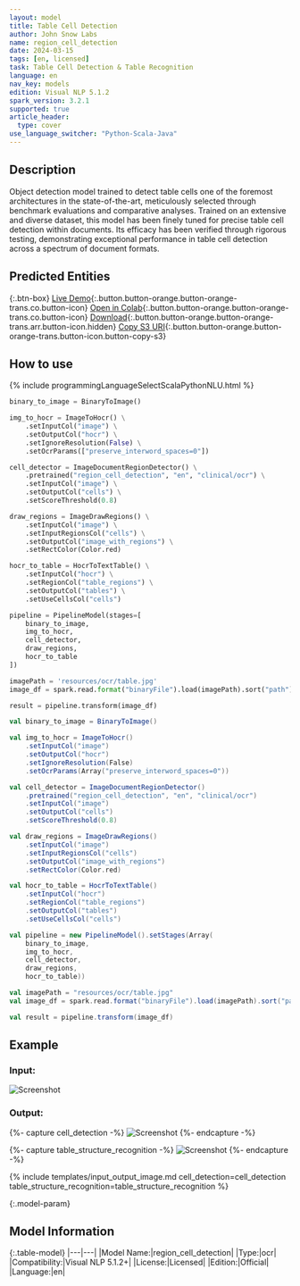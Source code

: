 ```yaml
---
layout: model
title: Table Cell Detection
author: John Snow Labs
name: region_cell_detection
date: 2024-03-15
tags: [en, licensed]
task: Table Cell Detection & Table Recognition
language: en
nav_key: models
edition: Visual NLP 5.1.2
spark_version: 3.2.1
supported: true
article_header:
  type: cover
use_language_switcher: "Python-Scala-Java"
---
```


## Description

Object detection model trained to detect table cells one of the foremost architectures in the state-of-the-art, meticulously selected through benchmark evaluations and comparative analyses. Trained on an extensive and diverse dataset, this model has been finely tuned for precise table cell detection within documents. Its efficacy has been verified through rigorous testing, demonstrating exceptional performance in table cell detection across a spectrum of document formats.

## Predicted Entities

{:.btn-box}
[Live Demo](https://demo.johnsnowlabs.com/ocr/IMAGE_REGION_CELL_DETECTION/){:.button.button-orange.button-orange-trans.co.button-icon}
[Open in Colab](https://colab.research.google.com/github/JohnSnowLabs/spark-ocr-workshop/blob/master/jupyter/SparkOcrImageTableRecognitionWHOCR.ipynb){:.button.button-orange.button-orange-trans.co.button-icon}
[Download](https://s3.amazonaws.com/auxdata.johnsnowlabs.com/clinical/ocr/region_cell_detection_en_5.1.2_3.0_1702887854966.zip){:.button.button-orange.button-orange-trans.arr.button-icon.hidden}
[Copy S3 URI](s3://auxdata.johnsnowlabs.com/clinical/ocr/region_cell_detection_en_5.1.2_3.0_1702887854966.zip){:.button.button-orange.button-orange-trans.button-icon.button-copy-s3}

## How to use

<div class="tabs-box" markdown="1">
{% include programmingLanguageSelectScalaPythonNLU.html %}

```python
binary_to_image = BinaryToImage()

img_to_hocr = ImageToHocr() \
    .setInputCol("image") \
    .setOutputCol("hocr") \
    .setIgnoreResolution(False) \
    .setOcrParams(["preserve_interword_spaces=0"])

cell_detector = ImageDocumentRegionDetector() \
    .pretrained("region_cell_detection", "en", "clinical/ocr") \
    .setInputCol("image") \
    .setOutputCol("cells") \
    .setScoreThreshold(0.8)

draw_regions = ImageDrawRegions() \
    .setInputCol("image") \
    .setInputRegionsCol("cells") \
    .setOutputCol("image_with_regions") \
    .setRectColor(Color.red)

hocr_to_table = HocrToTextTable() \
    .setInputCol("hocr") \
    .setRegionCol("table_regions") \
    .setOutputCol("tables") \
    .setUseCellsCol("cells")

pipeline = PipelineModel(stages=[
    binary_to_image,
    img_to_hocr,
    cell_detector,
    draw_regions,
    hocr_to_table
])

imagePath = 'resources/ocr/table.jpg'
image_df = spark.read.format("binaryFile").load(imagePath).sort("path")

result = pipeline.transform(image_df)
```
```scala
val binary_to_image = BinaryToImage()

val img_to_hocr = ImageToHocr()
    .setInputCol("image")
    .setOutputCol("hocr")
    .setIgnoreResolution(False)
    .setOcrParams(Array("preserve_interword_spaces=0"))

val cell_detector = ImageDocumentRegionDetector()
    .pretrained("region_cell_detection", "en", "clinical/ocr")
    .setInputCol("image")
    .setOutputCol("cells")
    .setScoreThreshold(0.8)

val draw_regions = ImageDrawRegions()
    .setInputCol("image")
    .setInputRegionsCol("cells")
    .setOutputCol("image_with_regions")
    .setRectColor(Color.red)

val hocr_to_table = HocrToTextTable()
    .setInputCol("hocr")
    .setRegionCol("table_regions")
    .setOutputCol("tables")
    .setUseCellsCol("cells")

val pipeline = new PipelineModel().setStages(Array(
    binary_to_image,
    img_to_hocr,
    cell_detector,
    draw_regions,
    hocr_to_table))

val imagePath = "resources/ocr/table.jpg"
val image_df = spark.read.format("binaryFile").load(imagePath).sort("path")

val result = pipeline.transform(image_df)
```

</div>


## Example

### Input:
![Screenshot](/assets/images/examples_ocr/table_celldetector_input.png)

### Output:
{%- capture cell_detection -%}
![Screenshot](/assets/images/examples_ocr/table_celldetector_v1_cells.png)
{%- endcapture -%}

{%- capture table_structure_recognition -%}
![Screenshot](/assets/images/examples_ocr/table_celldetector_v1_tsr.png)
{%- endcapture -%}


{% include templates/input_output_image.md
cell_detection=cell_detection
table_structure_recognition=table_structure_recognition
%}



{:.model-param}
## Model Information

{:.table-model}
|---|---|
|Model Name:|region_cell_detection|
|Type:|ocr|
|Compatibility:|Visual NLP 5.1.2+|
|License:|Licensed|
|Edition:|Official|
|Language:|en|

